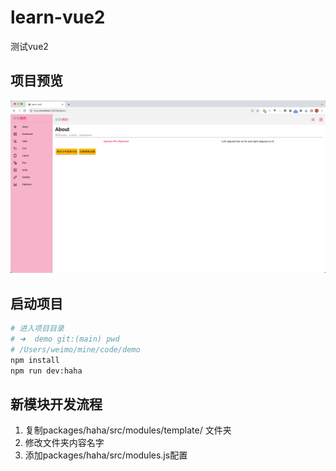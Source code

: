 # learn-vue2

测试vue2

## 项目预览

![preview.png](./preview.png)

## 启动项目
  
  ```bash
  # 进入项目目录
  # ➜  demo git:(main) pwd
  # /Users/weimo/mine/code/demo
  npm install
  npm run dev:haha
  ```

## 新模块开发流程

1. 复制packages/haha/src/modules/template/ 文件夹
2. 修改文件夹内容名字
3. 添加packages/haha/src/modules.js配置
